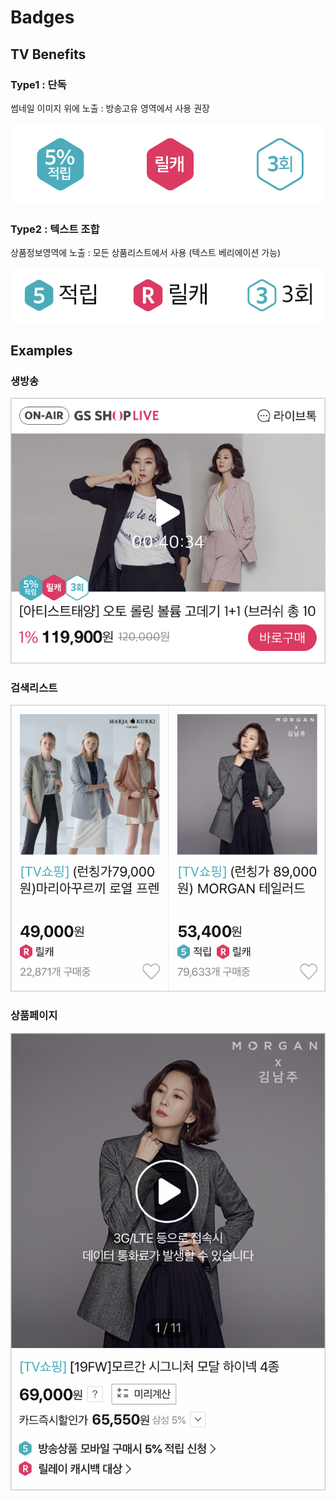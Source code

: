 # Badges

## TV Benefits

### Type1 : 단독

썸네일 이미지 위에 노출 : 방송고유 영역에서 사용 권장

![](../.gitbook/assets/untitled-9914cb14-414d-4fde-91ec-2fd11a0b0790.png)

### Type2 : 텍스트 조합

상품정보영역에 노출 : 모든 상품리스트에서 사용 \(텍스트 베리에이션 가능\)

![](../.gitbook/assets/untitled-414018e5-0f58-42fc-8d52-3136c71a079f.png)

## Examples

### 생방송

![](../.gitbook/assets/untitled-157f7066-154e-4e8c-9984-586b744cfc21.png)

### 

### 검색리스트

![](../.gitbook/assets/untitled-f1de3af8-ef85-49da-91f9-926154bf5c07.png)

### 

### 상품페이지

![](../.gitbook/assets/untitled-dbc39de1-1d1e-4ede-9498-5eb517dab60a.png)


